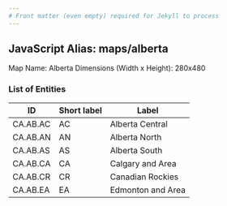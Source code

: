 ```yaml
---
# Front matter (even empty) required for Jekyll to process
---
```


## JavaScript Alias: maps/alberta

Map Name: Alberta
Dimensions (Width x Height): 280x480

### List of Entities

| ID       | Short label | Label             |
| -------- | ----------- | ----------------- |
| CA.AB.AC | AC          | Alberta Central   |
| CA.AB.AN | AN          | Alberta North     |
| CA.AB.AS | AS          | Alberta South     |
| CA.AB.CA | CA          | Calgary and Area  |
| CA.AB.CR | CR          | Canadian Rockies  |
| CA.AB.EA | EA          | Edmonton and Area |
